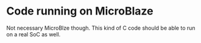 # Code running on MicroBlaze

Not necessary MicroBlze though.
This kind of C code should be able to run on a real SoC as well.
